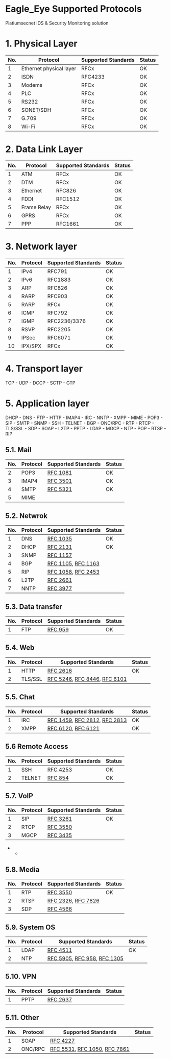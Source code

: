 # Eagle_Eye Supported Protocols
Platiumsecnet IDS &amp; Security Monitoring solution

# 1. Physical Layer
No. | Protocol | Supported Standards | Status
--- | -------- | ------------------- | --- 
1 | Ethernet physical layer | RFCx | OK
2 | ISDN | RFC4233 | OK
3 | Modems | RFCx | OK
4 | PLC | RFCx | OK
5 | RS232 | RFCx | OK
6 | SONET/SDH | RFCx | OK
7 | G.709 | RFCx | OK
8 | Wi-Fi | RFCx | OK

# 2. Data Link Layer 
No. | Protocol | Supported Standards | Status
--- | -------- | ------------------- | --- 
1 | ATM | RFCx | OK
2 | DTM | RFCx | OK
3 | Ethernet | RFC826 | OK
4 | FDDI | RFC1512 | OK
5 | Frame Relay | RFCx | OK
6 | GPRS | RFCx | OK
7 | PPP | RFC1661 | OK

# 3. Network layer	
No. | Protocol | Supported Standards | Status
--- | -------- | ------------------- | --- 
1 | IPv4 | RFC791 | OK
2 | IPv6 | RFC1883 | OK
3 | ARP | RFC826 | OK
4 | RARP | RFC903 | OK
5 | RARP | RFCx | OK
6 | ICMP | RFC792 | OK
7 | IGMP | RFC2236/3376 | OK
8 | RSVP | RFC2205 | OK
9 | IPSec | RFC6071 | OK
10 | IPX/SPX | RFCx | OK

# 4. Transport layer	 

TCP - UDP - DCCP - SCTP - GTP

# 5. Application layer	    
DHCP - DNS - FTP - HTTP - IMAP4 - IRC - NNTP - XMPP - MIME - POP3 - SIP - SMTP - SNMP - SSH - TELNET - BGP - ONC/RPC - RTP - RTCP - TLS/SSL - SDP - SOAP - L2TP - PPTP - LDAP - MGCP - NTP - POP - RTSP - RIP 



## 5.1.  Mail
No. | Protocol | Supported Standards | Status
-----|-----------|--------------------------|--------
2| POP3 | [RFC 1081](https://tools.ietf.org/html/rfc1081)| OK
3| IMAP4 |[RFC 3501](https://tools.ietf.org/html/rfc3501) | OK
4| SMTP | [RFC 5321](https://tools.ietf.org/html/rfc5321)| OK
5| MIME | |

## 5.2. Netwrok
No. | Protocol | Supported Standards | Status
-----|-----------|--------------------------|--------
1 |DNS |[RFC 1035](https://www.ietf.org/rfc/rfc1035.txt) | OK
2| DHCP |[RFC 2131](https://tools.ietf.org/html/rfc2131) | OK
3| SNMP | [RFC 1157](https://tools.ietf.org/html/rfc1157)| 
4| BGP |[RFC 1105](https://tools.ietf.org/html/rfc1105), [RFC 1163](https://tools.ietf.org/html/rfc1163) | 
5| RIP |[RFC 1058](https://tools.ietf.org/html/rfc1058), [RFC 2453](https://tools.ietf.org/html/rfc2453) |
6|L2TP|[RFC 2661](https://tools.ietf.org/html/rfc2661)|
7|NNTP|[RFC 3977](https://tools.ietf.org/html/rfc3977) | 


## 5.3. Data transfer
No. | Protocol | Supported Standards | Status
-----|-----------|--------------------------|--------
1 |FTP|[RFC 959](https://tools.ietf.org/html/rfc959)| OK

## 5.4. Web
No. | Protocol | Supported Standards | Status
-----|-----------|--------------------------|--------
1 |HTTP | [RFC 2616](https://tools.ietf.org/html/rfc2616)| OK
2 |TLS/SSL| [RFC 5246](https://tools.ietf.org/html/rfc5246), [RFC 8446](https://tools.ietf.org/html/rfc8446), [RFC 6101](https://tools.ietf.org/html/rfc6101)| 

## 5.5. Chat
No. | Protocol | Supported Standards | Status
-----|-----------|--------------------------|--------
1 |IRC| [RFC 1459](https://tools.ietf.org/html/rfc1459), [RFC 2812](https://tools.ietf.org/html/rfc2812), [RFC 2813](https://tools.ietf.org/html/rfc2813)| OK
2 |XMPP| [RFC 6120](https://tools.ietf.org/html/rfc6120), [RFC 6121](https://tools.ietf.org/html/rfc6121)| OK


## 5.6  Remote Access
No. | Protocol | Supported Standards | Status
-----|-----------|--------------------------|--------
1 |SSH |[RFC 4253](https://tools.ietf.org/html/rfc4253)| OK
2 |TELNET|[RFC 854](https://tools.ietf.org/html/rfc854) | OK

## 5.7. VoIP
No. | Protocol | Supported Standards | Status
-----|-----------|--------------------------|--------
1 |SIP | [RFC 3261](https://tools.ietf.org/html/rfc3261)| OK
2 |RTCP | [RFC 3550](https://tools.ietf.org/html/rfc3550)| 
3|MGCP |[RFC 3435](https://tools.ietf.org/html/rfc3435)| 
- - 

## 5.8. Media
No. | Protocol | Supported Standards | Status
-----|-----------|--------------------------|--------
1 |RTP |[RFC 3550](https://tools.ietf.org/html/rfc3550) | OK
2 |RTSP |[RFC 2326](https://www.ietf.org/rfc/rfc2326.txt), [RFC 7826](https://tools.ietf.org/html/rfc7826) | 
3|SDP|[RFC 4566](https://tools.ietf.org/html/rfc4566)| 


## 5.9. System OS
No. | Protocol | Supported Standards | Status
-----|-----------|--------------------------|--------
1 |LDAP |[RFC 4511](https://tools.ietf.org/html/rfc4511) | OK
2 |NTP| [RFC 5905](https://www.ietf.org/rfc/rfc5905.txt), [RFC 958](https://tools.ietf.org/html/rfc958), [RFC 1305](https://tools.ietf.org/html/rfc1305)| 

 

## 5.10. VPN
No. | Protocol | Supported Standards | Status
-----|-----------|--------------------------|--------
1 |PPTP |[RFC 2637](https://tools.ietf.org/html/rfc2637) | 


## 5.11. Other
No. | Protocol | Supported Standards | Status
-----|-----------|--------------------------|--------
1 |SOAP | [RFC 4227](https://tools.ietf.org/html/rfc4227)| 
2| ONC/RPC|[RFC 5531](https://tools.ietf.org/html/rfc5531), [RFC 1050](https://tools.ietf.org/html/rfc1050), [RFC 7861](https://tools.ietf.org/html/rfc7861)|
